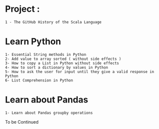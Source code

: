 #  Project : 
	1 - The GitHub History of the Scala Language


#   Learn Python 

    1- Essential String methods in Python
    2- Add value to array sorted ( without side effects )
    3- How to copy a List in Python without side effects
    4- How to sort a dictionary by values in Python
	5- How to ask the user for input until they give a valid response in Python
	6- List Comprehension in Python
	
	
#  Learn about Pandas 
	1- Learn about Pandas groupby operations

To be Continued